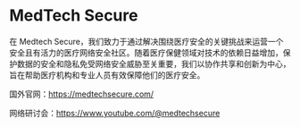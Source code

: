 # MedTech Secure


在 Medtech Secure，我们致力于通过解决围绕医疗安全的关键挑战来运营一个安全且有活力的医疗网络安全社区。随着医疗保健领域对技术的依赖日益增加，保护数据的安全和隐私免受网络安全威胁至关重要，我们以协作共享和创新为中心，旨在帮助医疗机构和专业人员有效保障他们的医疗安全。

国外官网：https://medtechsecure.com/

网络研讨会：https://www.youtube.com/@medtechsecure





